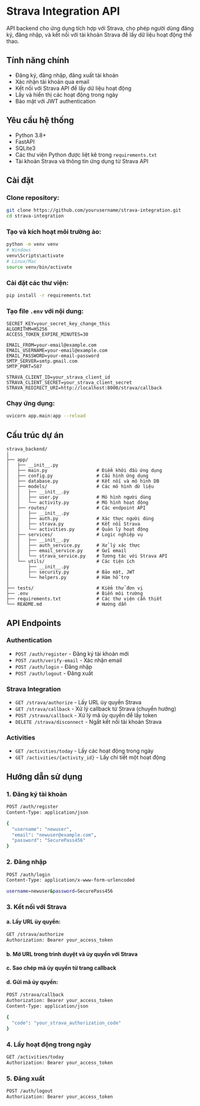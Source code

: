 # Strava Integration API

API backend cho ứng dụng tích hợp với Strava, cho phép người dùng đăng ký, đăng nhập, và kết nối với tài khoản Strava để lấy dữ liệu hoạt động thể thao.

## Tính năng chính
- Đăng ký, đăng nhập, đăng xuất tài khoản
- Xác nhận tài khoản qua email
- Kết nối với Strava API để lấy dữ liệu hoạt động
- Lấy và hiển thị các hoạt động trong ngày
- Bảo mật với JWT authentication

## Yêu cầu hệ thống
- Python 3.8+
- FastAPI
- SQLite3
- Các thư viện Python được liệt kê trong `requirements.txt`
- Tài khoản Strava và thông tin ứng dụng từ Strava API

## Cài đặt

### Clone repository:
```sh
git clone https://github.com/yourusername/strava-integration.git
cd strava-integration
```

### Tạo và kích hoạt môi trường ảo:
```sh
python -m venv venv
# Windows
venv\Scripts\activate
# Linux/Mac
source venv/bin/activate
```

### Cài đặt các thư viện:
```sh
pip install -r requirements.txt
```

### Tạo file `.env` với nội dung:
```
SECRET_KEY=your_secret_key_change_this
ALGORITHM=HS256
ACCESS_TOKEN_EXPIRE_MINUTES=30

EMAIL_FROM=your-email@example.com
EMAIL_USERNAME=your-email@example.com
EMAIL_PASSWORD=your-email-password
SMTP_SERVER=smtp.gmail.com
SMTP_PORT=587

STRAVA_CLIENT_ID=your_strava_client_id
STRAVA_CLIENT_SECRET=your_strava_client_secret
STRAVA_REDIRECT_URI=http://localhost:8000/strava/callback
```

### Chạy ứng dụng:
```sh
uvicorn app.main:app --reload
```

## Cấu trúc dự án
```
strava_backend/
│
├── app/
│   ├── __init__.py
│   ├── main.py                  # Điểm khởi đầu ứng dụng
│   ├── config.py                # Cấu hình ứng dụng
│   ├── database.py              # Kết nối và mô hình DB
│   ├── models/                  # Các mô hình dữ liệu
│   │   ├── __init__.py
│   │   ├── user.py              # Mô hình người dùng
│   │   └── activity.py          # Mô hình hoạt động
│   ├── routes/                  # Các endpoint API
│   │   ├── __init__.py
│   │   ├── auth.py              # Xác thực người dùng
│   │   ├── strava.py            # Kết nối Strava
│   │   └── activities.py        # Quản lý hoạt động
│   ├── services/                # Logic nghiệp vụ
│   │   ├── __init__.py
│   │   ├── auth_service.py      # Xử lý xác thực
│   │   ├── email_service.py     # Gửi email
│   │   └── strava_service.py    # Tương tác với Strava API
│   └── utils/                   # Các tiện ích
│       ├── __init__.py
│       ├── security.py          # Bảo mật, JWT
│       └── helpers.py           # Hàm hỗ trợ
│
├── tests/                       # Kiểm thử đơn vị
├── .env                         # Biến môi trường
├── requirements.txt             # Các thư viện cần thiết
└── README.md                    # Hướng dẫn
```

## API Endpoints

### Authentication
- `POST /auth/register` - Đăng ký tài khoản mới
- `POST /auth/verify-email` - Xác nhận email
- `POST /auth/login` - Đăng nhập
- `POST /auth/logout` - Đăng xuất

### Strava Integration
- `GET /strava/authorize` - Lấy URL ủy quyền Strava
- `GET /strava/callback` - Xử lý callback từ Strava (chuyển hướng)
- `POST /strava/callback` - Xử lý mã ủy quyền để lấy token
- `DELETE /strava/disconnect` - Ngắt kết nối tài khoản Strava

### Activities
- `GET /activities/today` - Lấy các hoạt động trong ngày
- `GET /activities/{activity_id}` - Lấy chi tiết một hoạt động

## Hướng dẫn sử dụng

### 1. Đăng ký tài khoản
```sh
POST /auth/register
Content-Type: application/json

{
  "username": "newuser",
  "email": "newuser@example.com",
  "password": "SecurePass456"
}
```

### 2. Đăng nhập
```sh
POST /auth/login
Content-Type: application/x-www-form-urlencoded

username=newuser&password=SecurePass456
```

### 3. Kết nối với Strava
#### a. Lấy URL ủy quyền:
```sh
GET /strava/authorize
Authorization: Bearer your_access_token
```

#### b. Mở URL trong trình duyệt và ủy quyền với Strava
#### c. Sao chép mã ủy quyền từ trang callback
#### d. Gửi mã ủy quyền:
```sh
POST /strava/callback
Authorization: Bearer your_access_token
Content-Type: application/json

{
  "code": "your_strava_authorization_code"
}
```

### 4. Lấy hoạt động trong ngày
```sh
GET /activities/today
Authorization: Bearer your_access_token
```

### 5. Đăng xuất
```sh
POST /auth/logout
Authorization: Bearer your_access_token
```

